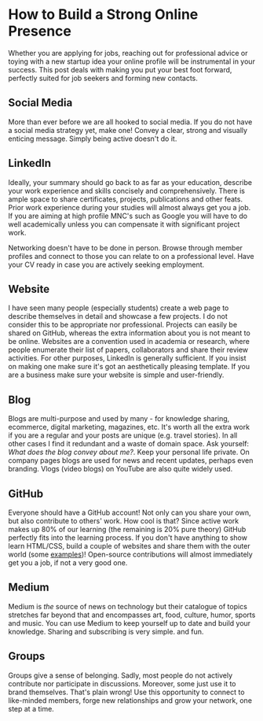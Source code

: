 # How to Build a Strong Online Presence

Whether you are applying for jobs, reaching out for professional advice or toying with a new startup idea your online profile will be instrumental in your success. This post deals with making you put your best foot forward, perfectly suited for job seekers and forming new contacts.

## Social Media
More than ever before we are all hooked to social media. If you do not have a social media strategy yet, make one! Convey a clear, strong and visually enticing message. Simply being active doesn't do it.

## LinkedIn
Ideally, your summary should go back to as far as your education, describe your work experience and skills concisely and comprehensively. There is ample space to share certificates, projects, publications and other feats. Prior work experience during your studies will almost always get you a job. If you are aiming at high profile MNC's such as Google you will have to do well academically unless you can compensate it with significant project work.

Networking doesn't have to be done in person. Browse through member profiles and connect to those you can relate to on a professional level. Have your CV ready in case you are actively seeking employment.

## Website
I have seen many people (especially students) create a web page to describe themselves in detail and showcase a few projects. I do not consider this to be appropriate nor professional. Projects can easily be shared on GitHub, whereas the extra information about you is not meant to be online. Websites are a convention used in academia or research, where people enumerate their list of papers, collaborators and share their review activities. For other purposes, LinkedIn is generally sufficient. If you insist on making one make sure it's got an aesthetically pleasing template. If you are a business make sure your website is simple and user-friendly.

## Blog
Blogs are multi-purpose and used by many - for knowledge sharing, ecommerce, digital marketing, magazines, etc. It's worth all the extra work if you are a regular and your posts are unique (e.g. travel stories). In all other cases I find it redundant and a waste of domain space. Ask yourself: *What does the blog convey about me?*. Keep your personal life private. On company pages blogs are used for news and recent updates, perhaps even branding. Vlogs (video blogs) on YouTube are also quite widely used.

## GitHub
Everyone should have a GitHub account! Not only can you share your own, but also contribute to others' work. How cool is that? Since active work makes up 80% of our learning (the remaining is 20% pure theory) GitHub perfectly fits into the learning process. If you don't have anything to show learn HTML/CSS, build a couple of websites and share them with the outer world (some [examples](https://www.udemy.com/course/ultimate-web-developer-course-build-10-websites-from-scratch/))! Open-source contributions will almost immediately get you a job, if not a very good one.

## Medium
Medium is *the* source of news on technology but their catalogue of topics stretches far beyond that and encompasses art, food, culture, humor, sports and music. You can use Medium to keep yourself up to date and build your knowledge. Sharing and subscribing is very simple. and fun.

## Groups
Groups give a sense of belonging. Sadly, most people do not actively contribute nor participate in discussions. Moreover, some just use it to brand themselves. That's plain wrong! Use this opportunity to connect to like-minded members, forge new relationships and grow your network, one step at a time.
